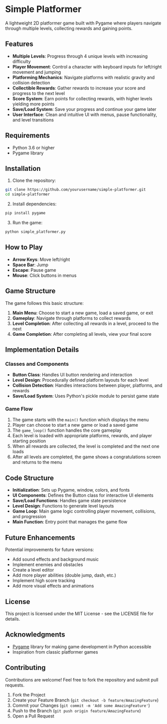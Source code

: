 # Simple Platformer

A lightweight 2D platformer game built with Pygame where players navigate through multiple levels, collecting rewards and gaining points.

## Features

- **Multiple Levels**: Progress through 4 unique levels with increasing difficulty
- **Player Movement**: Control a character with keyboard inputs for left/right movement and jumping
- **Platforming Mechanics**: Navigate platforms with realistic gravity and collision detection
- **Collectible Rewards**: Gather rewards to increase your score and progress to the next level
- **Score System**: Earn points for collecting rewards, with higher levels yielding more points
- **Save/Load System**: Save your progress and continue your game later
- **User Interface**: Clean and intuitive UI with menus, pause functionality, and level transitions

## Requirements

- Python 3.6 or higher
- Pygame library

## Installation

1. Clone the repository:
```bash
git clone https://github.com/yourusername/simple-platformer.git
cd simple-platformer
```

2. Install dependencies:
```bash
pip install pygame
```

3. Run the game:
```bash
python simple_platformer.py
```

## How to Play

- **Arrow Keys**: Move left/right
- **Space Bar**: Jump
- **Escape**: Pause game
- **Mouse**: Click buttons in menus

## Game Structure

The game follows this basic structure:

1. **Main Menu**: Choose to start a new game, load a saved game, or exit
2. **Gameplay**: Navigate through platforms to collect rewards
3. **Level Completion**: After collecting all rewards in a level, proceed to the next
4. **Game Completion**: After completing all levels, view your final score

## Implementation Details

### Classes and Components

- **Button Class**: Handles UI button rendering and interaction
- **Level Design**: Procedurally defined platform layouts for each level
- **Collision Detection**: Handles interactions between player, platforms, and rewards
- **Save/Load System**: Uses Python's pickle module to persist game state

### Game Flow

1. The game starts with the `main()` function which displays the menu
2. Player can choose to start a new game or load a saved game
3. The `game_loop()` function handles the core gameplay
4. Each level is loaded with appropriate platforms, rewards, and player starting position
5. When all rewards are collected, the level is completed and the next one loads
6. After all levels are completed, the game shows a congratulations screen and returns to the menu

## Code Structure

- **Initialization**: Sets up Pygame, window, colors, and fonts
- **UI Components**: Defines the Button class for interactive UI elements
- **Save/Load Functions**: Handles game state persistence
- **Level Design**: Functions to generate level layouts
- **Game Loop**: Main game logic controlling player movement, collisions, and progression
- **Main Function**: Entry point that manages the game flow

## Future Enhancements

Potential improvements for future versions:

- Add sound effects and background music
- Implement enemies and obstacles
- Create a level editor
- Add more player abilities (double jump, dash, etc.)
- Implement high score tracking
- Add more visual effects and animations

## License

This project is licensed under the MIT License - see the LICENSE file for details.

## Acknowledgments

- [Pygame](https://www.pygame.org/) library for making game development in Python accessible
- Inspiration from classic platformer games

## Contributing

Contributions are welcome! Feel free to fork the repository and submit pull requests.

1. Fork the Project
2. Create your Feature Branch (`git checkout -b feature/AmazingFeature`)
3. Commit your Changes (`git commit -m 'Add some AmazingFeature'`)
4. Push to the Branch (`git push origin feature/AmazingFeature`)
5. Open a Pull Request
